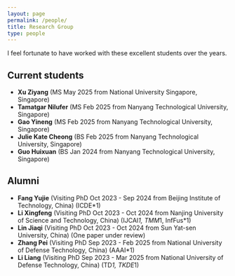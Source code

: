 ```yaml
---
layout: page
permalink: /people/
title: Research Group
type: people
---
```


I feel fortunate to have worked with these excellent students over the years.

## Current students

- **Xu Ziyang** (MS May 2025 from National University Singapore, Singapore)
- **Tamatgar Nilufer** (MS Feb 2025 from Nanyang Technological University, Singapore)
- **Gao Yineng** (MS Feb 2025 from Nanyang Technological University, Singapore)
- **Julie Kate Cheong** (BS Feb 2025 from Nanyang Technological University, Singapore)
- **Guo Huixuan** (BS Jan 2024 from Nanyang Technological University, Singapore)

## Alumni
- **Fang Yujie** (Visiting PhD Oct 2023 - Sep 2024 from Beijing Institute of Technology, China) (ICDE*1)
- **Li Xingfeng** (Visiting PhD Oct 2023 - Oct 2024 from Nanjing University of Science and Technology, China) (IJCAI*1, TMM*1, InfFus*1)
- **Lin Jiaqi** (Visiting PhD Oct 2023 - Oct 2024 from Sun Yat-sen University, China)  (One paper under review)
- **Zhang Pei** (Visiting PhD Sep 2023 - Feb 2025 from National University of Defense Technology, China) (AAAI*1)
- **Li Liang** (Visiting PhD Sep 2023 - Mar 2025 from National University of Defense Technology, China) (TD*1, TKDE*1)



